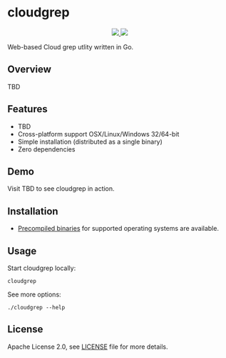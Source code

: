 # cloudgrep

<p align="center">
    <a href="https://github.com/run-x/cloudgrep/actions/workflows/checks.yml">
        <img src="https://github.com/run-x/cloudgrep/actions/workflows/checks.yml/badge.svg"/>
    </a>
    <a href="https://codecov.io/gh/run-x/cloudgrep">
        <img src="https://codecov.io/gh/run-x/cloudgrep/branch/main/graph/badge.svg?token=IW4MK6TRP8"/>
    </a>
</p>

Web-based Cloud grep utlity written in Go.

## Overview

TBD

## Features

- TBD
- Cross-platform support OSX/Linux/Windows 32/64-bit
- Simple installation (distributed as a single binary)
- Zero dependencies

## Demo

Visit TBD to see cloudgrep in action.

## Installation

- [Precompiled binaries](https://github.com/run-x/cloudgrep/releases) for supported 
operating systems are available.

## Usage

Start cloudgrep locally:

```
cloudgrep
```

See more options:
```
./cloudgrep --help
```

## License

Apache License 2.0, see [LICENSE](LICENSE) file for more details.

